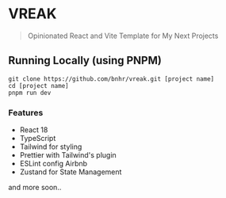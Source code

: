 # VREAK

> Opinionated React and Vite Template for My Next Projects

## Running Locally (using PNPM)

```
git clone https://github.com/bnhr/vreak.git [project name]
cd [project name]
pnpm run dev
```

### Features

- React 18
- TypeScript
- Tailwind for styling
- Prettier with Tailwind's plugin
- ESLint config Airbnb
- Zustand for State Management

and more soon..